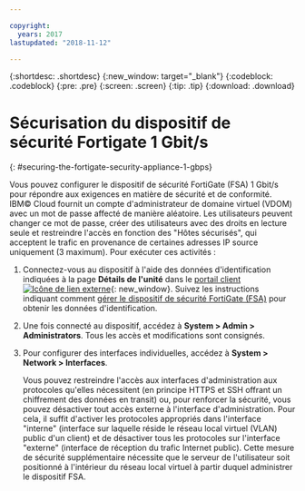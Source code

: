 ```yaml
---

copyright:
  years: 2017
lastupdated: "2018-11-12"

---
```


{:shortdesc: .shortdesc}
{:new_window: target="_blank"}
{:codeblock: .codeblock}
{:pre: .pre}
{:screen: .screen}
{:tip: .tip}
{:download: .download}

# Sécurisation du dispositif de sécurité Fortigate 1 Gbit/s
{: #securing-the-fortigate-security-appliance-1-gbps}

Vous pouvez configurer le dispositif de sécurité FortiGate (FSA) 1 Gbit/s pour répondre aux exigences en matière de sécurité et de conformité. IBM© Cloud fournit un compte d'administrateur de domaine virtuel (VDOM) avec un mot de passe affecté de manière aléatoire. Les utilisateurs peuvent changer ce mot de passe, créer des utilisateurs avec des droits en lecture seule et restreindre l'accès en fonction des "Hôtes sécurisés", qui acceptent le trafic en provenance de certaines adresses IP source uniquement (3 maximum). Pour exécuter ces activités :

1. Connectez-vous au dispositif à l'aide des données d'identification indiquées à la page **Détails de l'unité** dans le [portail client ![Icône de lien externe](../../icons/launch-glyph.svg "Icône de lien externe")](https://control.softlayer.com/){: new_window}. Suivez les instructions indiquant comment [gérer le dispositif de sécurité FortiGate (FSA)](/docs/infrastructure/fortigate-1g?topic=fortigate-1g-managing-the-fortigate-security-appliance-1gbps) pour obtenir les données d'identification.
2. Une fois connecté au dispositif, accédez à **System > Admin > Administrators**. Tous les accès et modifications sont consignés.
3. Pour configurer des interfaces individuelles, accédez à **System > Network > Interfaces**.

    Vous pouvez restreindre l'accès aux interfaces d'administration aux protocoles qu'elles nécessitent (en principe HTTPS et SSH offrant un chiffrement des données en transit) ou, pour renforcer la sécurité, vous pouvez désactiver tout accès externe à l'interface d'administration. Pour cela, il suffit d'activer les protocoles appropriés dans l'interface "interne" (interface sur laquelle réside le réseau local virtuel (VLAN) public d'un client) et de désactiver tous les protocoles sur l'interface "externe" (interface de réception du trafic Internet public). Cette mesure de sécurité supplémentaire nécessite que le serveur de l'utilisateur soit positionné à l'intérieur du réseau local virtuel à partir duquel administrer le dispositif FSA. 
